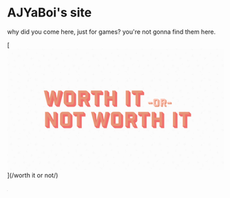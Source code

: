 # AJYaBoi's site

why did you come here, just for games? you're not gonna find them here.

[![worth it or not](https://raw.githubusercontent.com/AJYaBoi/ajyaboi.github.io/main/Images/Jan-Worth-it-or-Not-W-orth-it-Header.jpg)](/worth it or not/)

[![maybe here tho](https://raw.githubusercontent.com/AJYaBoi/ajyaboi.github.io/main/Images/pixel.png)](/SiteData/)
